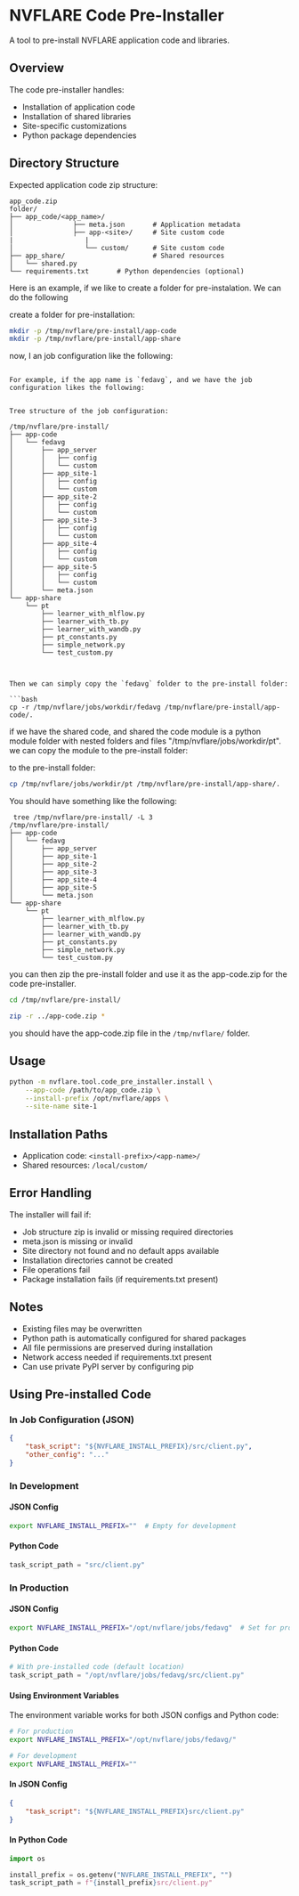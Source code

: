 # NVFLARE Code Pre-Installer

A tool to pre-install NVFLARE application code and libraries.

## Overview

The code pre-installer handles:
- Installation of application code
- Installation of shared libraries
- Site-specific customizations
- Python package dependencies

## Directory Structure

Expected application code zip structure:
```
app_code.zip
folder/
├── app_code/<app_name>/
│               ├── meta.json       # Application metadata
│               ├── app-<site>/     # Site custom code
|                  |
│                  └── custom/      # Site custom code
├── app_share/                      # Shared resources
│   └── shared.py
└── requirements.txt       # Python dependencies (optional)
```

Here is an example, if we like to create a folder for pre-instalation. We can do the following

create a folder for pre-installation:
```bash
mkdir -p /tmp/nvflare/pre-install/app-code
mkdir -p /tmp/nvflare/pre-install/app-share
```
now, I an job configuration like the following:
``` 

For example, if the app name is `fedavg`, and we have the job configuration likes the following:


Tree structure of the job configuration:

/tmp/nvflare/pre-install/
├── app-code
│   └── fedavg
│       ├── app_server
│       │   ├── config
│       │   └── custom
│       ├── app_site-1
│       │   ├── config
│       │   └── custom
│       ├── app_site-2
│       │   ├── config
│       │   └── custom
│       ├── app_site-3
│       │   ├── config
│       │   └── custom
│       ├── app_site-4
│       │   ├── config
│       │   └── custom
│       ├── app_site-5
│       │   ├── config
│       │   └── custom
│       └── meta.json
└── app-share
    └── pt
        ├── learner_with_mlflow.py
        ├── learner_with_tb.py
        ├── learner_with_wandb.py
        ├── pt_constants.py
        ├── simple_network.py
        └── test_custom.py



Then we can simply copy the `fedavg` folder to the pre-install folder:

```bash
cp -r /tmp/nvflare/jobs/workdir/fedavg /tmp/nvflare/pre-install/app-code/.
```
if we have the shared code, and shared the code module is a python module folder with nested folders and files "/tmp/nvflare/jobs/workdir/pt".  we can copy the module to the pre-install folder:


to the pre-install folder:
```bash
cp /tmp/nvflare/jobs/workdir/pt /tmp/nvflare/pre-install/app-share/.
```

You should have something like the following:

```
 tree /tmp/nvflare/pre-install/ -L 3
/tmp/nvflare/pre-install/
├── app-code
│   └── fedavg
│       ├── app_server
│       ├── app_site-1
│       ├── app_site-2
│       ├── app_site-3
│       ├── app_site-4
│       ├── app_site-5
│       └── meta.json
└── app-share
    └── pt
        ├── learner_with_mlflow.py
        ├── learner_with_tb.py
        ├── learner_with_wandb.py
        ├── pt_constants.py
        ├── simple_network.py
        └── test_custom.py

```
you can then zip the pre-install folder and use it as the app-code.zip for the code pre-installer.

```bash
cd /tmp/nvflare/pre-install/

zip -r ../app-code.zip * 
```
you should have the app-code.zip file in the ```/tmp/nvflare/``` folder.


## Usage

```bash
python -m nvflare.tool.code_pre_installer.install \
    --app-code /path/to/app_code.zip \
    --install-prefix /opt/nvflare/apps \
    --site-name site-1
```

## Installation Paths

- Application code: `<install-prefix>/<app-name>/`
- Shared resources: `/local/custom/`


## Error Handling

The installer will fail if:
- Job structure zip is invalid or missing required directories
- meta.json is missing or invalid
- Site directory not found and no default apps available
- Installation directories cannot be created
- File operations fail
- Package installation fails (if requirements.txt present)

## Notes

- Existing files may be overwritten
- Python path is automatically configured for shared packages
- All file permissions are preserved during installation
- Network access needed if requirements.txt present
- Can use private PyPI server by configuring pip

## Using Pre-installed Code

### In Job Configuration (JSON)
```json
{
    "task_script": "${NVFLARE_INSTALL_PREFIX}/src/client.py",
    "other_config": "..."
}
```

### In Development
#### JSON Config
```bash
export NVFLARE_INSTALL_PREFIX=""  # Empty for development
```

#### Python Code
```python
task_script_path = "src/client.py"
```

### In Production
#### JSON Config
```bash
export NVFLARE_INSTALL_PREFIX="/opt/nvflare/jobs/fedavg"  # Set for production
```

#### Python Code
```python
# With pre-installed code (default location)
task_script_path = "/opt/nvflare/jobs/fedavg/src/client.py"
```

#### Using Environment Variables
The environment variable works for both JSON configs and Python code:

```bash
# For production
export NVFLARE_INSTALL_PREFIX="/opt/nvflare/jobs/fedavg/"

# For development
export NVFLARE_INSTALL_PREFIX=""
```

#### In JSON Config
```json
{
    "task_script": "${NVFLARE_INSTALL_PREFIX}src/client.py"
}
```

#### In Python Code
```python
import os

install_prefix = os.getenv("NVFLARE_INSTALL_PREFIX", "")
task_script_path = f"{install_prefix}src/client.py"
```
